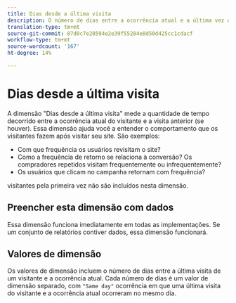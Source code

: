 ```yaml
---
title: Dias desde a última visita
description: O número de dias entre a ocorrência atual e a última vez que visitaram.
translation-type: tm+mt
source-git-commit: 87d0c7e20594e2e39f55284e8d50d425cc1cdacf
workflow-type: tm+mt
source-wordcount: '167'
ht-degree: 14%

---
```



# Dias desde a última visita

A dimensão &quot;Dias desde a última visita&quot; mede a quantidade de tempo decorrido entre a ocorrência atual do visitante e a visita anterior (se houver). Essa dimensão ajuda você a entender o comportamento que os visitantes fazem após visitar seu site. São exemplos:

* Com que frequência os usuários revisitam o site?
* Como a frequência de retorno se relaciona à conversão? Os compradores repetidos visitam frequentemente ou infrequentemente?
* Os usuários que clicam no campanha retornam com frequência?

visitantes pela primeira vez não são incluídos nesta dimensão.

## Preencher esta dimensão com dados

Essa dimensão funciona imediatamente em todas as implementações. Se um conjunto de relatórios contiver dados, essa dimensão funcionará.

## Valores de dimensão

Os valores de dimensão incluem o número de dias entre a última visita de um visitante e a ocorrência atual. Cada número de dias é um valor de dimensão separado, com `"Same day"` ocorrência em que uma última visita do visitante e a ocorrência atual ocorreram no mesmo dia.
